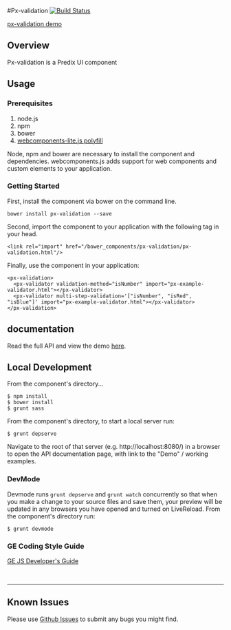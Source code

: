 #Px-validation [![Build Status](https://travis-ci.org/PredixDev/px-validation.svg?branch=master)](https://travis-ci.org/PredixDev/px-validation)

[px-validation demo](https://predixdev.github.io/px-app-nav)

## Overview

Px-validation is a Predix UI component

## Usage

### Prerequisites
1. node.js
2. npm
3. bower
4. [webcomponents-lite.js polyfill](https://github.com/webcomponents/webcomponentsjs)

Node, npm and bower are necessary to install the component and dependencies. webcomponents.js adds support for web components and custom elements to your application.

### Getting Started

First, install the component via bower on the command line.

```
bower install px-validation --save
```

Second, import the component to your application with the following tag in your head.

```
<link rel="import" href="/bower_components/px-validation/px-validation.html"/>
```

Finally, use the component in your application:

```
<px-validation>
  <px-validator validation-method="isNumber" import="px-example-validator.html"></px-validator>
  <px-validator multi-step-validation='["isNumber", "isRed", "isBlue"]' import="px-example-validator.html"></px-validator>
</px-validation>
```


## documentation

Read the full API and view the demo [here](https://predixdev.github.io/px-validation).

## Local Development

From the component's directory...

```
$ npm install
$ bower install
$ grunt sass
```

From the component's directory, to start a local server run:

```
$ grunt depserve
```

Navigate to the root of that server (e.g. http://localhost:8080/) in a browser to open the API documentation page, with link to the "Demo" / working examples.

### DevMode
Devmode runs `grunt depserve` and `grunt watch` concurrently so that when you make a change to your source files and save them, your preview will be updated in any browsers you have opened and turned on LiveReload.
From the component's directory run:

```
$ grunt devmode
```

### GE Coding Style Guide
[GE JS Developer's Guide](https://github.com/GeneralElectric/javascript)

<br />
<hr />

## Known Issues

Please use [Github Issues](https://github.com/PredixDev/px-validation/issues) to submit any bugs you might find.
